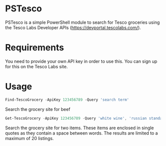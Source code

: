 # PSTesco
PSTesco is a simple PowerShell module to search for Tesco groceries using the Tesco Labs Developer APIs (https://devportal.tescolabs.com/).

Requirements
============

You need to provide your own API key in order to use this.  You can sign up for this on the Tesco Labs site.

Usage
=====
```powershell
Find-TescoGrocery -ApiKey 123456789 -Query 'search term'
```
Search the grocery site for beef

```powershell
Get-TescoGrocery -ApiKey 123456789 -Query 'white wine', 'russian standard vodka' -Limit 20
```
Search the grocery site for two items.  These items are enclosed in single quotes as they contain a space between words.  The results are limited to a maximum of 20 listings.